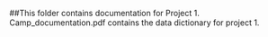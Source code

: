 ##This folder contains documentation for Project 1.  
Camp_documentation.pdf contains the data dictionary for project 1.  
